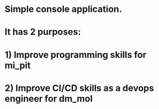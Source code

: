 # Simple console application.
# It has 2 purposes:
#  1) Improve programming skills for mi_pit
#  2) Improve CI/CD skills as a devops engineer for dm_mol
